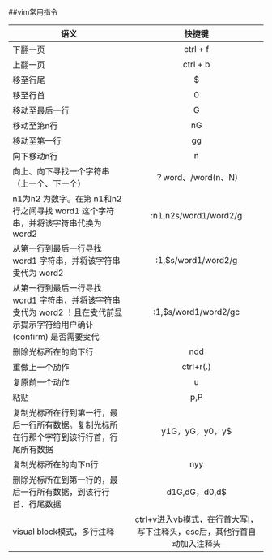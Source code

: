 ##vim常用指令

|  语义      	| 快捷键         | 
| ------------- |:-------------:| 
| 下翻一页     |  ctrl + f | 
| 上翻一页      | ctrl + b      |   
| 移至行尾 | $      |
| 移至行首   | 0   |
|移动至最后一行|G|
|移动至第n行|nG|
|移动至第一行|gg|
|向下移动n行|n <Enter>|
|向上、向下寻找一个字符串（上一个、下一个）|？word、/word(n、N)|
|n1为n2 为数字。在第 n1和n2行之间寻找 word1 这个字符串，并将该字符串代换为 word2|:n1,n2s/word1/word2/g|
|从第一行到最后一行寻找 word1 字符串，并将该字符串叏代为 word2|:1,$s/word1/word2/g|
|从第一行到最后一行寻找 word1 字符串，并将该字符串叏代为 word2 ！且在叏代前显示提示字符给用户确讣 (confirm) 是否需要叏代|:1,$s/word1/word2/gc| 
|删除光标所在的向下行|ndd|
|重做上一个劢作|ctrl+r(.)|
|复原前一个动作|u|
|粘贴|p,P|
|复制光标所在行到第一行，最后一行所有数据。复制光标所在行那个字符到该行行首，行尾所有数据|y1G，yG，y0，y$|
|复制光标所在的向下n行|nyy|
|删除光标所在到第一行的，最后一行所有数据，到该行行首、行尾数据|d1G,dG，d0,d$|
|visual block模式，多行注释|ctrl+v进入vb模式，在行首大写I，写下注释头，esc后，其他行首自动加入注释头|
